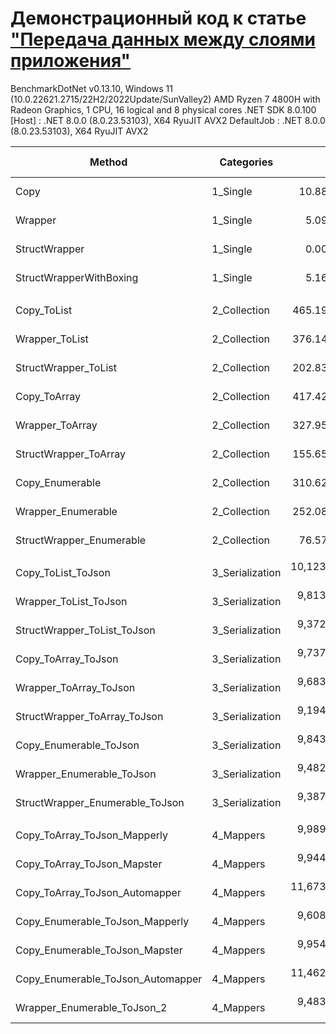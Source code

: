 # Демонстрационный код к статье ["Передача данных между слоями приложения"](https://ogorodov.su/transfer-data-between-layers-benchmark/)

BenchmarkDotNet v0.13.10, Windows 11 (10.0.22621.2715/22H2/2022Update/SunValley2)
AMD Ryzen 7 4800H with Radeon Graphics, 1 CPU, 16 logical and 8 physical cores
.NET SDK 8.0.100
[Host]     : .NET 8.0.0 (8.0.23.53103), X64 RyuJIT AVX2
DefaultJob : .NET 8.0.0 (8.0.23.53103), X64 RyuJIT AVX2


| Method                            | Categories      | Mean           | Error       | StdDev      | Median         | Ratio | RatioSD | Gen0   | Allocated | Alloc Ratio |
|---------------------------------- |---------------- |---------------:|------------:|------------:|---------------:|------:|--------:|-------:|----------:|------------:|
| Copy                              | 1_Single        |     10.8810 ns |   0.3297 ns |   0.9511 ns |     10.8374 ns | 2.141 |    0.26 | 0.0306 |      64 B |        2.67 |
| Wrapper                           | 1_Single        |      5.0977 ns |   0.1535 ns |   0.3990 ns |      4.9580 ns | 1.000 |    0.00 | 0.0115 |      24 B |        1.00 |
| StructWrapper                     | 1_Single        |      0.0000 ns |   0.0000 ns |   0.0000 ns |      0.0000 ns | 0.000 |    0.00 |      - |         - |        0.00 |
| StructWrapperWithBoxing           | 1_Single        |      5.1689 ns |   0.1579 ns |   0.3660 ns |      5.1863 ns | 1.009 |    0.09 | 0.0115 |      24 B |        1.00 |
|                                   |                 |                |             |             |                |       |         |        |           |             |
| Copy_ToList                       | 2_Collection    |    465.1945 ns |   8.6852 ns |   8.1242 ns |    466.6431 ns |  6.08 |    0.11 | 0.9294 |    1944 B |       40.50 |
| Wrapper_ToList                    | 2_Collection    |    376.1475 ns |   6.4246 ns |   5.6953 ns |    374.5939 ns |  4.91 |    0.10 | 0.4511 |     944 B |       19.67 |
| StructWrapper_ToList              | 2_Collection    |    202.8333 ns |   3.6953 ns |   5.7531 ns |    201.9537 ns |  2.66 |    0.09 | 0.1643 |     344 B |        7.17 |
| Copy_ToArray                      | 2_Collection    |    417.4285 ns |   8.1768 ns |   8.0307 ns |    417.8225 ns |  5.45 |    0.15 | 0.9103 |    1904 B |       39.67 |
| Wrapper_ToArray                   | 2_Collection    |    327.9560 ns |   6.3002 ns |  14.0913 ns |    327.2578 ns |  4.21 |    0.10 | 0.4320 |     904 B |       18.83 |
| StructWrapper_ToArray             | 2_Collection    |    155.6579 ns |   3.1110 ns |   5.4486 ns |    156.0848 ns |  2.02 |    0.08 | 0.1452 |     304 B |        6.33 |
| Copy_Enumerable                   | 2_Collection    |    310.6267 ns |   9.3890 ns |  26.3277 ns |    305.0387 ns |  3.99 |    0.26 | 0.7877 |    1648 B |       34.33 |
| Wrapper_Enumerable                | 2_Collection    |    252.0892 ns |  10.1900 ns |  29.2369 ns |    240.3358 ns |  3.09 |    0.20 | 0.3097 |     648 B |       13.50 |
| StructWrapper_Enumerable          | 2_Collection    |     76.5785 ns |   1.3769 ns |   1.2206 ns |     76.4518 ns |  1.00 |    0.00 | 0.0229 |      48 B |        1.00 |
|                                   |                 |                |             |             |                |       |         |        |           |             |
| Copy_ToList_ToJson                | 3_Serialization | 10,123.0963 ns | 201.8311 ns | 207.2657 ns | 10,037.2955 ns |  1.08 |    0.02 | 1.1597 |    2432 B |        2.14 |
| Wrapper_ToList_ToJson             | 3_Serialization |  9,813.8867 ns |  62.0587 ns |  51.8218 ns |  9,798.2773 ns |  1.05 |    0.01 | 0.6714 |    1432 B |        1.26 |
| StructWrapper_ToList_ToJson       | 3_Serialization |  9,372.9839 ns | 182.9106 ns | 268.1080 ns |  9,395.2698 ns |  1.01 |    0.03 | 0.6714 |    1432 B |        1.26 |
| Copy_ToArray_ToJson               | 3_Serialization |  9,737.6832 ns |  91.1023 ns |  85.2172 ns |  9,731.3034 ns |  1.04 |    0.02 | 1.1292 |    2392 B |        2.11 |
| Wrapper_ToArray_ToJson            | 3_Serialization |  9,683.4811 ns | 159.1691 ns | 141.0992 ns |  9,622.8691 ns |  1.03 |    0.02 | 0.6561 |    1392 B |        1.23 |
| StructWrapper_ToArray_ToJson      | 3_Serialization |  9,194.7654 ns |  88.6703 ns |  78.6039 ns |  9,193.9598 ns |  0.98 |    0.01 | 0.6561 |    1392 B |        1.23 |
| Copy_Enumerable_ToJson            | 3_Serialization |  9,843.1698 ns | 191.5686 ns | 188.1460 ns |  9,826.0506 ns |  1.05 |    0.02 | 1.0071 |    2136 B |        1.88 |
| Wrapper_Enumerable_ToJson         | 3_Serialization |  9,482.9134 ns | 114.0124 ns | 101.0690 ns |  9,466.2743 ns |  1.01 |    0.02 | 0.5341 |    1136 B |        1.00 |
| StructWrapper_Enumerable_ToJson   | 3_Serialization |  9,387.6717 ns |  97.3481 ns |  86.2966 ns |  9,377.3071 ns |  1.00 |    0.00 | 0.5341 |    1136 B |        1.00 |
|                                   |                 |                |             |             |                |       |         |        |           |             |
| Copy_ToArray_ToJson_Mapperly      | 4_Mappers       |  9,989.5762 ns | 167.3367 ns | 156.5268 ns |  9,923.9166 ns |  1.05 |    0.02 | 1.1292 |    2392 B |        2.11 |
| Copy_ToArray_ToJson_Mapster       | 4_Mappers       |  9,944.6010 ns | 102.7893 ns |  91.1201 ns |  9,941.7305 ns |  1.05 |    0.01 | 1.1292 |    2392 B |        2.11 |
| Copy_ToArray_ToJson_Automapper    | 4_Mappers       | 11,673.5906 ns | 230.6903 ns | 315.7715 ns | 11,617.6270 ns |  1.24 |    0.03 | 1.1597 |    2456 B |        2.16 |
| Copy_Enumerable_ToJson_Mapperly   | 4_Mappers       |  9,608.3611 ns |  64.5006 ns |  53.8609 ns |  9,614.1281 ns |  1.01 |    0.01 | 1.0071 |    2136 B |        1.88 |
| Copy_Enumerable_ToJson_Mapster    | 4_Mappers       |  9,954.0026 ns | 122.5017 ns | 108.5946 ns |  9,952.7435 ns |  1.05 |    0.01 | 1.0071 |    2136 B |        1.88 |
| Copy_Enumerable_ToJson_Automapper | 4_Mappers       | 11,462.0146 ns |  70.4611 ns |  62.4619 ns | 11,457.8041 ns |  1.21 |    0.01 | 1.0376 |    2200 B |        1.94 |
| Wrapper_Enumerable_ToJson_2       | 4_Mappers       |  9,483.3234 ns |  56.8430 ns |  47.4664 ns |  9,486.2503 ns |  1.00 |    0.00 | 0.5341 |    1136 B |        1.00 |
